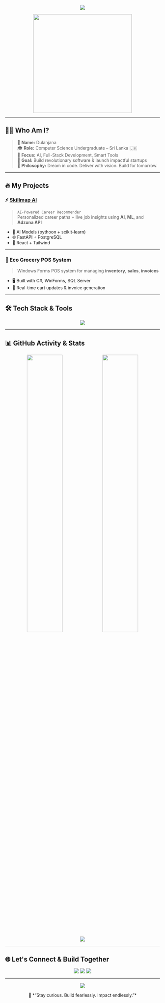 <!-- ✨ Ultra-Dark GitHub Profile README for Dulanjana-S -->

<!-- Typing Effect Header -->
<p align="center">
  <img src="https://readme-typing-svg.herokuapp.com?font=Fira+Code&weight=600&size=25&duration=3000&pause=500&color=00F0FF&center=true&vCenter=true&width=550&lines=Hey!+I'm+Dulanjana+%F0%9F%91%8B;Full-Stack+Developer+%7C+AI+Dreamer+%7C+Builder;Computer+Science+Undergraduate;Let's+Build+the+Future+Together+%F0%9F%9A%80" />
</p>

<!-- Hero GIF -->
<p align="center">
  <img src="https://i.pinimg.com/originals/17/63/99/176399870f62cba75c20e2a92da4a7f9.gif" width="320"/>
</p>

---

## 🧑‍💻 Who Am I?

> 🚀 **Name:** Dulanjana  
> 🎓 **Role:** Computer Science Undergraduate – Sri Lanka 🇱🇰  
> 💼 **Focus:** AI, Full-Stack Development, Smart Tools  
> 🎯 **Goal:** Build revolutionary software & launch impactful startups  
> 🧠 **Philosophy:** Dream in code. Deliver with vision. Build for tomorrow.  

---

## 🔥 My Projects

### ⚡ [Skillmap AI](https://github.com/Dulanjana-S/skillmap-ai)
> `AI-Powered Career Recommender`  
> Personalized career paths + live job insights using **AI**, **ML**, and **Adzuna API**

- 🧠 AI Models (pythoon + scikit-learn)
- 🌐 FastAPI + PostgreSQL
- 🎨 React + Tailwind

---

### 🛒 Eco Grocery POS System
> Windows Forms POS system for managing **inventory**, **sales**, **invoices**

- 🖥️ Built with C#, WinForms, SQL Server
- 🧾 Real-time cart updates & invoice generation

---

## 🛠 Tech Stack & Tools

<p align="center">
  <img src="https://skillicons.dev/icons?i=python,fastapi,react,postgresql,flutter,dart,figma,js,ts,tailwind,git,github,vscode&theme=dark" />
</p>

---

## 📊 GitHub Activity & Stats

<p align="center">
  <img src="https://github-readme-stats.vercel.app/api?username=Dulanjana-S&show_icons=true&theme=radical&hide_title=false&count_private=true&hide_border=true" width="48%" />
  <img src="https://github-readme-streak-stats.herokuapp.com/?user=Dulanjana-S&theme=radical&hide_border=true" width="48%" />
</p>

<p align="center">
  <img src="https://github-readme-activity-graph.vercel.app/graph?username=Dulanjana-S&theme=github-compact&hide_border=true&radius=12" />
</p>

---

## 🌐 Let's Connect & Build Together

<p align="center">
  <a href="mailto:dulanjanarajapaksha@gmail.com"><img src="https://img.shields.io/badge/Email-Dulanjanarajapaksha2%40gmail.com-2b3137?style=for-the-badge&logo=gmail&logoColor=red"/></a>
  <a href="https://www.linkedin.com/in/dulanjanarajapaksha/"><img src="https://img.shields.io/badge/LinkedIn-Connect-blue?style=for-the-badge&logo=linkedin&logoColor=white"/></a>
  <a href="https://github.com/Dulanjana-S"><img src="https://img.shields.io/badge/GitHub-Dulanjana--S-171515?style=for-the-badge&logo=github&logoColor=white"/></a>
</p>

---

<p align="center">
  <img src="https://komarev.com/ghpvc/?username=Dulanjana-S&style=flat-square&color=29BCF2" />
</p>

<p align="center">
  🖤 *“Stay curious. Build fearlessly. Impact endlessly.”*
</p>
